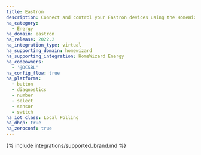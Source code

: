 ```yaml
---
title: Eastron
description: Connect and control your Eastron devices using the HomeWizard Energy integration
ha_category:
  - Energy
ha_domain: eastron
ha_release: 2022.2
ha_integration_type: virtual
ha_supporting_domain: homewizard
ha_supporting_integration: HomeWizard Energy
ha_codeowners:
  - '@DCSBL'
ha_config_flow: true
ha_platforms:
  - button
  - diagnostics
  - number
  - select
  - sensor
  - switch
ha_iot_class: Local Polling
ha_dhcp: true
ha_zeroconf: true
---
```


{% include integrations/supported_brand.md %}
